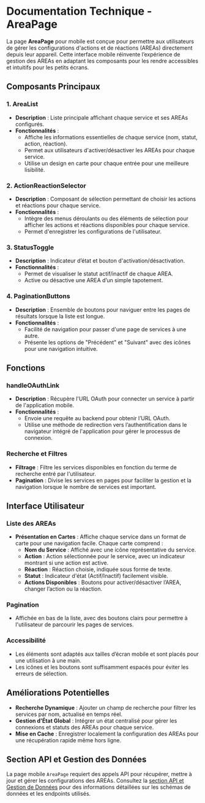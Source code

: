 # Documentation Technique - AreaPage

La page **AreaPage** pour mobile est conçue pour permettre aux utilisateurs de gérer les configurations d'actions et de réactions (AREAs) directement depuis leur appareil. Cette interface mobile réinvente l’expérience de gestion des AREAs en adaptant les composants pour les rendre accessibles et intuitifs pour les petits écrans.

## Composants Principaux

### 1. **AreaList**

- **Description** : Liste principale affichant chaque service et ses AREAs configurés.
- **Fonctionnalités** :
  - Affiche les informations essentielles de chaque service (nom, statut, action, réaction).
  - Permet aux utilisateurs d'activer/désactiver les AREAs pour chaque service.
  - Utilise un design en carte pour chaque entrée pour une meilleure lisibilité.

### 2. **ActionReactionSelector**

- **Description** : Composant de sélection permettant de choisir les actions et réactions pour chaque service.
- **Fonctionnalités** :
  - Intègre des menus déroulants ou des éléments de sélection pour afficher les actions et réactions disponibles pour chaque service.
  - Permet d'enregistrer les configurations de l'utilisateur.

### 3. **StatusToggle**

- **Description** : Indicateur d’état et bouton d'activation/désactivation.
- **Fonctionnalités** :
  - Permet de visualiser le statut actif/inactif de chaque AREA.
  - Active ou désactive une AREA d’un simple tapotement.

### 4. **PaginationButtons**

- **Description** : Ensemble de boutons pour naviguer entre les pages de résultats lorsque la liste est longue.
- **Fonctionnalités** :
  - Facilité de navigation pour passer d'une page de services à une autre.
  - Présente les options de "Précédent" et "Suivant" avec des icônes pour une navigation intuitive.

## Fonctions

### **handleOAuthLink**

- **Description** : Récupère l'URL OAuth pour connecter un service à partir de l'application mobile.
- **Fonctionnalités** :
  - Envoie une requête au backend pour obtenir l’URL OAuth.
  - Utilise une méthode de redirection vers l’authentification dans le navigateur intégré de l'application pour gérer le processus de connexion.

### **Recherche et Filtres**

- **Filtrage** : Filtre les services disponibles en fonction du terme de recherche entré par l'utilisateur.
- **Pagination** : Divise les services en pages pour faciliter la gestion et la navigation lorsque le nombre de services est important.

## Interface Utilisateur

### **Liste des AREAs**

- **Présentation en Cartes** : Affiche chaque service dans un format de carte pour une navigation facile. Chaque carte comprend :
  - **Nom du Service** : Affiché avec une icône représentative du service.
  - **Action** : Action sélectionnée pour le service, avec un indicateur montrant si une action est active.
  - **Réaction** : Réaction choisie, indiquée sous forme de texte.
  - **Statut** : Indicateur d'état (Actif/Inactif) facilement visible.
  - **Actions Disponibles** : Boutons pour activer/désactiver l’AREA, changer l’action ou la réaction.

### **Pagination**

- Affichée en bas de la liste, avec des boutons clairs pour permettre à l'utilisateur de parcourir les pages de services.

### **Accessibilité**

- Les éléments sont adaptés aux tailles d’écran mobile et sont placés pour une utilisation à une main.
- Les icônes et les boutons sont suffisamment espacés pour éviter les erreurs de sélection.

## Améliorations Potentielles

- **Recherche Dynamique** : Ajouter un champ de recherche pour filtrer les services par nom, actualisé en temps réel.
- **Gestion d'État Global** : Intégrer un état centralisé pour gérer les connexions et statuts des AREAs pour chaque service.
- **Mise en Cache** : Enregistrer localement la configuration des AREAs pour une récupération rapide même hors ligne.

## Section API et Gestion des Données

La page mobile `AreaPage` requiert des appels API pour récupérer, mettre à jour et gérer les configurations des AREAs. Consultez la [section API et Gestion de Données](API_DataManagement.md) pour des informations détaillées sur les schémas de données et les endpoints utilisés.
